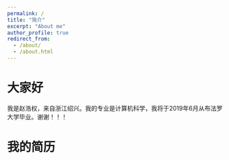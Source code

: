 ```yaml
---
permalink: /
title: "简介"
excerpt: "About me"
author_profile: true
redirect_from: 
  - /about/
  - /about.html
---
```


大家好
======
我是赵浩权，来自浙江绍兴。我的专业是计算机科学，我将于2019年6月从布法罗大学毕业。谢谢！！！

我的简历
======

<img src="https://zhaosec.github.io/zhaosec/files/Haoquanzhao png.png" class="img-responsive" alt="">





